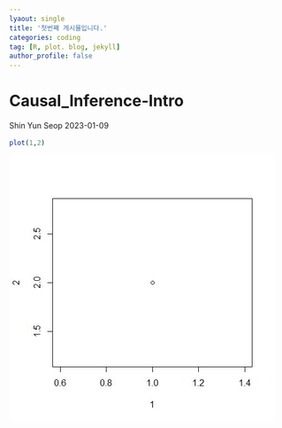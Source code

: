 ```yaml
---
lyaout: single
title: '첫번째 게시물입니다.'
categories: coding
tag: [R, plot. blog, jekyll]
author_profile: false
---
```

Causal_Inference-Intro
================
Shin Yun Seop
2023-01-09

``` r
plot(1,2)
```

![](/2023-01-09-plot_files/figure-gfm/unnamed-chunk-1-1.jpeg)<!-- -->
